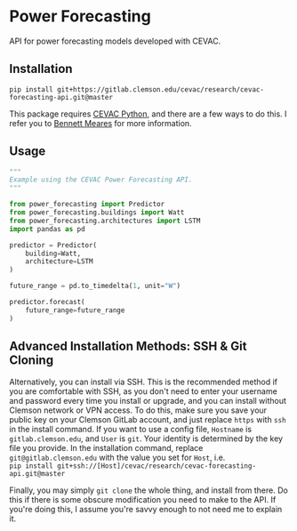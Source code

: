 # Power Forecasting
API for power forecasting models developed with CEVAC.

## Installation
`pip install git+https://gitlab.clemson.edu/cevac/research/cevac-forecasting-api.git@master`  

This package requires
[CEVAC Python](https://gitlab.clemson.edu/cevac/CEVAC_python), and there are a
few ways to do this. I refer you to
[Bennett Meares](mailto:bmeares@clemson.edu) for more information.

## Usage
```python
"""
Example using the CEVAC Power Forecasting API.
"""

from power_forecasting import Predictor
from power_forecasting.buildings import Watt
from power_forecasting.architectures import LSTM
import pandas as pd

predictor = Predictor(
    building=Watt,
    architecture=LSTM
)

future_range = pd.to_timedelta(1, unit="W")

predictor.forecast(
    future_range=future_range
)
```

## Advanced Installation Methods: SSH & Git Cloning
Alternatively, you can install via SSH. This is the recommended method if you
are comfortable with SSH, as you don't need to enter your username and password
every time you install or upgrade, and you can install without Clemson network
or VPN access. To do this, make sure you save your public key on your Clemson
GitLab account, and just replace `https` with `ssh` in the install command. If
you want to use a config file, `Hostname` is `gitlab.clemson.edu`, and `User`
is `git`. Your identity is determined by the key file you provide. In the
installation command, replace `git@gitlab.clemson.edu` with the value you set
for `Host`, i.e.  
`pip install git+ssh://[Host]/cevac/research/cevac-forecasting-api.git@master`  

Finally, you may simply `git clone` the whole thing, and install from there. Do
this if there is some obscure modification you need to make to the API. If
you're doing this, I assume you're savvy enough to not need me to explain it.